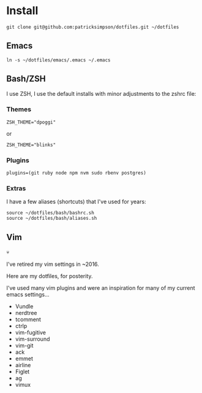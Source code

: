 # Install

`git clone git@github.com:patricksimpson/dotfiles.git ~/dotfiles`

## Emacs

`ln -s ~/dotfiles/emacs/.emacs ~/.emacs`

## Bash/ZSH

I use ZSH, I use the default installs with minor adjustments to the zshrc file:

### Themes

    ZSH_THEME="dpoggi"
    
or 

    ZSH_THEME="blinks"

### Plugins

    plugins=(git ruby node npm nvm sudo rbenv postgres)

### Extras 

I have a few aliases (shortcuts) that I've used for years:

    source ~/dotfiles/bash/bashrc.sh
    source ~/dotfiles/bash/aliases.sh
    
## Vim

:skull:

I've retired my vim settings in ~2016. 

Here are my dotfiles, for posterity.

I've used many vim plugins and were an inspiration for many of my current emacs settings...

- Vundle
- nerdtree
- tcomment
- ctrlp
- vim-fugitive
- vim-surround
- vim-git
- ack
- emmet
- airline
- Figlet
- ag
- vimux
